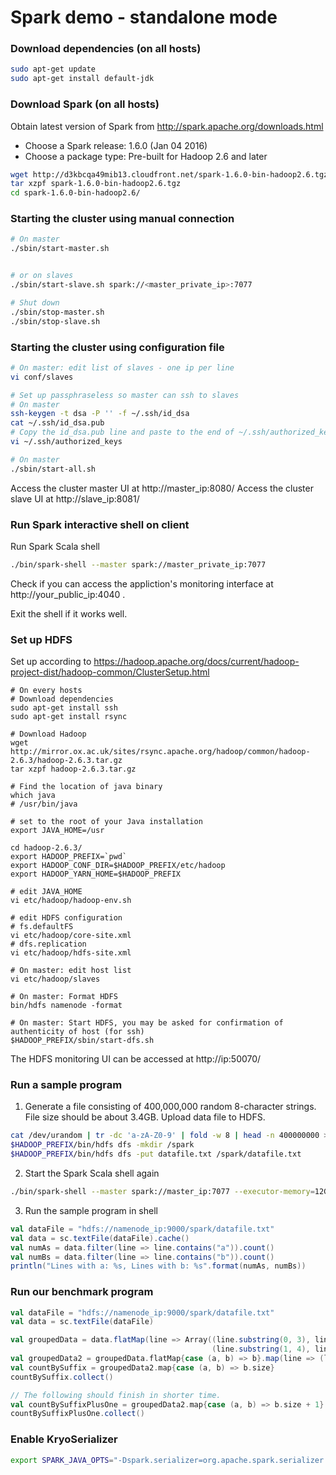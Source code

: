 # Spark demo - standalone mode

### Download dependencies (on all hosts)

```bash
sudo apt-get update
sudo apt-get install default-jdk
```

### Download Spark (on all hosts)

Obtain latest version of Spark from http://spark.apache.org/downloads.html
  * Choose a Spark release: 1.6.0 (Jan 04 2016)
  * Choose a package type:  Pre-built for Hadoop 2.6 and later

  ```bash
  wget http://d3kbcqa49mib13.cloudfront.net/spark-1.6.0-bin-hadoop2.6.tgz
  tar xzpf spark-1.6.0-bin-hadoop2.6.tgz
  cd spark-1.6.0-bin-hadoop2.6/
  ```

### Starting the cluster using manual connection

```bash
# On master
./sbin/start-master.sh


# or on slaves
./sbin/start-slave.sh spark://<master_private_ip>:7077

# Shut down
./sbin/stop-master.sh
./sbin/stop-slave.sh
```

### Starting the cluster using configuration file

```bash
# On master: edit list of slaves - one ip per line
vi conf/slaves

# Set up passphraseless so master can ssh to slaves
# On master
ssh-keygen -t dsa -P '' -f ~/.ssh/id_dsa
cat ~/.ssh/id_dsa.pub
# Copy the id_dsa.pub line and paste to the end of ~/.ssh/authorized_keys on every slave
vi ~/.ssh/authorized_keys

# On master
./sbin/start-all.sh
```

Access the cluster master UI at http://master_ip:8080/
Access the cluster slave UI at http://slave_ip:8081/

### Run Spark interactive shell on client

Run Spark Scala shell

```bash
./bin/spark-shell --master spark://master_private_ip:7077
```

Check if you can access the appliction's monitoring interface at
http://your_public_ip:4040 .

Exit the shell if it works well.

### Set up HDFS
Set up according to https://hadoop.apache.org/docs/current/hadoop-project-dist/hadoop-common/ClusterSetup.html

```
# On every hosts
# Download dependencies
sudo apt-get install ssh
sudo apt-get install rsync

# Download Hadoop
wget http://mirror.ox.ac.uk/sites/rsync.apache.org/hadoop/common/hadoop-2.6.3/hadoop-2.6.3.tar.gz
tar xzpf hadoop-2.6.3.tar.gz

# Find the location of java binary
which java
# /usr/bin/java

# set to the root of your Java installation
export JAVA_HOME=/usr

cd hadoop-2.6.3/
export HADOOP_PREFIX=`pwd`
export HADOOP_CONF_DIR=$HADOOP_PREFIX/etc/hadoop
export HADOOP_YARN_HOME=$HADOOP_PREFIX

# edit JAVA_HOME
vi etc/hadoop/hadoop-env.sh

# edit HDFS configuration
# fs.defaultFS
vi etc/hadoop/core-site.xml
# dfs.replication
vi etc/hadoop/hdfs-site.xml

# On master: edit host list
vi etc/hadoop/slaves

# On master: Format HDFS
bin/hdfs namenode -format

# On master: Start HDFS, you may be asked for confirmation of authenticity of host (for ssh)
$HADOOP_PREFIX/sbin/start-dfs.sh
```

The HDFS monitoring UI can be accessed at http://ip:50070/

### Run a sample program

1. Generate a file consisting of 400,000,000 random 8-character strings. File size should be about 3.4GB. Upload data file to HDFS.

  ```bash
  cat /dev/urandom | tr -dc 'a-zA-Z0-9' | fold -w 8 | head -n 400000000 > datafile.txt
  $HADOOP_PREFIX/bin/hdfs dfs -mkdir /spark
  $HADOOP_PREFIX/bin/hdfs dfs -put datafile.txt /spark/datafile.txt
  ```

2. Start the Spark Scala shell again

  ```bash
  ./bin/spark-shell --master spark://master_ip:7077 --executor-memory=12G
  ```

3. Run the sample program in shell

  ```scala
  val dataFile = "hdfs://namenode_ip:9000/spark/datafile.txt"
  val data = sc.textFile(dataFile).cache()
  val numAs = data.filter(line => line.contains("a")).count()
  val numBs = data.filter(line => line.contains("b")).count()
  println("Lines with a: %s, Lines with b: %s".format(numAs, numBs))
  ```

### Run our benchmark program

```scala
val dataFile = "hdfs://namenode_ip:9000/spark/datafile.txt"
val data = sc.textFile(dataFile)

val groupedData = data.flatMap(line => Array((line.substring(0, 3), line),
                                             (line.substring(1, 4), line))).groupByKey()
val groupedData2 = groupedData.flatMap{case (a, b) => b}.map(line => (line.substring(4, 8), line)).groupByKey()
val countBySuffix = groupedData2.map{case (a, b) => b.size}
countBySuffix.collect()

// The following should finish in shorter time.
val countBySuffixPlusOne = groupedData2.map{case (a, b) => b.size + 1}
countBySuffixPlusOne.collect()
```

### Enable KryoSerializer

```bash
export SPARK_JAVA_OPTS="-Dspark.serializer=org.apache.spark.serializer.KryoSerializer"
```
